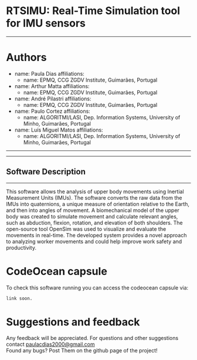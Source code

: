 # RTSIMU: Real-Time Simulation tool for IMU sensors

---
# Authors

- name: Paula Dias
  affiliations:
  - name: EPMQ, CCG ZGDV Institute, Guimarães, Portugal<br/>
- name: Arthur Matta
  affiliations:
  - name: EPMQ, CCG ZGDV Institute, Guimarães, Portugal<br/>
- name: André Pilastri
  affiliations:
  - name: EPMQ, CCG ZGDV Institute, Guimarães, Portugal<br/>
- name: Paulo Cortez
  affiliations:
  - name: ALGORITMI/LASI, Dep. Information Systems, University of Minho, Guimarães,
      Portugal<br/>
- name: Luís Miguel Matos
  affiliations:
  - name: ALGORITMI/LASI, Dep. Information Systems, University of Minho, Guimarães,
      Portugal<br/>

---


---
## Software Description

---

This software allows the analysis of upper body movements using Inertial Measurement Units (IMUs). The software converts the raw data from the IMUs into quaternions, a unique measure of orientation relative to the Earth, and then into angles of movement. A biomechanical model of the upper body was created to simulate movement and calculate relevant angles, such as abduction, flexion, rotation, and elevation of both shoulders. The open-source tool OpenSim was used to visualize and evaluate the movements in real-time. The developed system provides a novel approach to analyzing worker movements and could help improve work safety and productivity.


# CodeOcean capsule

To check this software running you can access the codeocean capsule via: 

``` cmd
link soon.
```


# Suggestions and feedback

Any feedback will be appreciated.
For questions and other suggestions contact paulacdias2000@gmail.com <br/>
Found any bugs? Post Them on the github page of the project!


